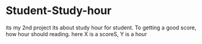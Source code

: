 # Student-Study-hour
its my 2nd project 
its about  study hour for student.
To getting a good score,  how hour should reading.
here X is a scoreS, Y is a hour
